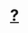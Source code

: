 <!--**noahshz/noahshz** is a ✨ _special_ ✨ repository because its `README.md` (this file) appears on your GitHub profile.-->

<h1 align="center"><a href="https://www.youtube.com/watch?v=cJMwBwFj5nQ&ab_channel=TerryLeeMcBride">?</a></h1>
